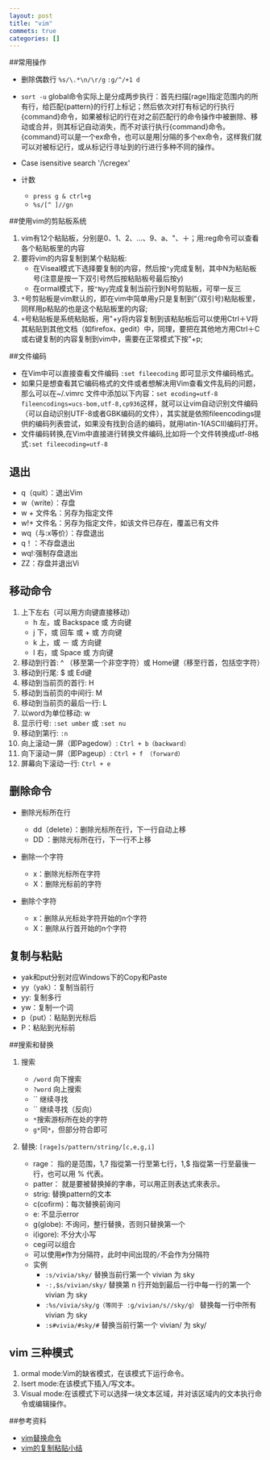 ```yaml
---
layout: post
title: "vim"
commets: true
categories: []
---
```


##常用操作
* 删除偶数行 `%s/\.*\n/\r/g` `:g/^/+1 d`
* ` sort -u `
  global命令实际上是分成两步执行：首先扫描[rage]指定范围内的所有行，给匹配{pattern}的行打上标记；然后依次对打有标记的行执行{command}命令，如果被标记的行在对之前匹配行的命令操作中被删除、移动或合并，则其标记自动消失，而不对该行执行{command}命令。{command}可以是一个ex命令，也可以是用|分隔的多个ex命令，这样我们就可以对被标记行，或从标记行寻址到的行进行多种不同的操作。

* Case isensitive search '/\cregex'

* 计数  
    * `press g & ctrl+g` 
    * `%s/[^ ]//gn`

##使用vim的剪贴板系统
  1. vim有12个粘贴板，分别是0、1、2、...、9、a、"、＋；用:reg命令可以查看各个粘贴板里的内容
  2. 要将vim的内容复制到某个粘贴板:
      * 在Viseal模式下选择要复制的内容，然后按`"y`完成复制，其中N为粘贴板号(注意是按一下双引号然后按粘贴板号最后按y)  
      * 在ormal模式下，按`"Nyy`完成复制当前行到N号剪贴板，可举一反三
  3. `*`号剪贴板是vim默认的，即在vim中简单用y只是复制到“（双引号)粘贴板里，同样用p粘贴的也是这个粘贴板里的内容;
  4. `+`号粘贴板是系统粘贴板，用"+y将内容复制到该粘贴板后可以使用Ctrl＋V将其粘贴到其他文档（如firefox、gedit）中，同理，要把在其他地方用Ctrl＋C或右键复制的内容复制到vim中，需要在正常模式下按"+p;

##文件编码
		
* 在Vim中可以直接查看文件编码	`:set fileecoding` 即可显示文件编码格式。
* 如果只是想查看其它编码格式的文件或者想解决用Vim查看文件乱码的问题，那么可以在~/.vimrc 文件中添加以下内容：`set ecoding=utf-8 fileencodings=ucs-bom,utf-8,cp936`这样，就可以让vim自动识别文件编码（可以自动识别UTF-8或者GBK编码的文件），其实就是依照fileencodings提供的编码列表尝试，如果没有找到合适的编码，就用latin-1(ASCII)编码打开。
* 文件编码转换,在Vim中直接进行转换文件编码,比如将一个文件转换成utf-8格式`:set fileecoding=utf-8`

## 退出
    
* q（quit）：退出Vim
* w（write）：存盘
* w + 文件名：另存为指定文件
* w!+ 文件名：另存为指定文件，如该文件已存在，覆盖已有文件
* wq（与:x等价）：存盘退出
* q！：不存盘退出
* wq!:强制存盘退出
* ZZ：存盘并退出Vi

## 移动命令
        
1. 上下左右（可以用方向键直接移动）
    * h 左，或 Backspace 或 方向键
    * j 下，或 回车 或 + 或 方向键
    * k 上，或 － 或 方向键
    * l 右，或 Space 或 方向键
2. 移动到行首: ^ （移至第一个非空字符）或 Home键（移至行首，包括空字符）
3. 移动到行尾: $ 或 Ed键
4. 移动到当前页的首行: H
5. 移动到当前页的中间行: M
6. 移动到当前页的最后一行: L
7. 以word为单位移动: w
8. 显示行号: `:set umber` 或 `:set nu`
9. 移动到第行: `:n`
10. 向上滚动一屏（即Pagedow）: `Ctrl + b（backward）`
11. 向下滚动一屏（即Pageup）: `Ctrl + f （forward）`
12. 屏幕向下滚动一行: `Ctrl + e`

## 删除命令
 
* 删除光标所在行
    * dd（delete）：删除光标所在行，下一行自动上移
    * DD ：删除光标所在行，下一行不上移

* 删除一个字符
    * x：删除光标所在字符
    * X：删除光标前的字符

* 删除个字符
    * x：删除从光标处字符开始的n个字符
    * X：删除从行首开始的n个字符

## 复制与粘贴 
		
* yak和put分别对应Windows下的Copy和Paste
* yy（yak）：复制当前行
* yy: 复制多行
* yw：复制一个词
* p（put）：粘贴到光标后
* P：粘贴到光标前

##搜索和替换 
 
1. 搜索
    * `/word`  向下搜索
    * `?word`  向上搜索
    * ``  继续寻找
    * ``  继续寻找（反向）
    * `*`搜索游标所在处的字符
    * `g*`同`*`，但部分符合即可
		 
2. 替换: `[rage]s/pattern/string/[c,e,g,i]`
    * rage： 指的是范围，1,7 指從第一行至第七行，1,$ 指從第一行至最後一行，也可以用 % 代表。
    * patter： 就是要被替换掉的字串，可以用正则表达式來表示。
    * strig: 替换pattern的文本
    * c(cofirm)：每次替换前询问  
    * e: 不显示error
    * g(globe): 不询问，整行替换，否则只替换第一个
    * i(igore): 不分大小写
    * cegi可以组合
    * 可以使用`#`作为分隔符，此时中间出现的`/`不会作为分隔符
    * 实例
        * `:s/vivia/sky/` 替换当前行第一个 vivian 为 sky
        * `·:,$s/vivian/sky/` 替换第 n 行开始到最后一行中每一行的第一个 vivian 为 sky
        * `:%s/vivia/sky/g（等同于 :g/vivian/s//sky/g）` 替换每一行中所有 vivian 为 sky
        * `:s#vivia/#sky/#` 替换当前行第一个 vivian/ 为 sky/

## vim 三种模式

1. ormal mode:Vim的缺省模式，在该模式下运行命令。
2. Isert mode:在该模式下插入/写文本。
3. Visual mode:在该模式下可以选择一块文本区域，并对该区域内的文本执行命令或编辑操作。

##参考资料

* [vim替换命令](http://cjjwzs.iteye.com/blog/1128324)
* [vim的复制粘贴小结](http://lsog17.spaces.live.com/blog/cns!556C21919D77FB59!603.entry)

